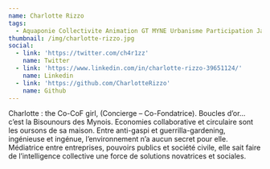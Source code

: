 ```yaml
---
name: Charlotte Rizzo
tags:
  - Aquaponie Collectivite Animation GT MYNE Urbanisme Participation Jardin
thumbnail: /img/charlotte-rizzo.jpg
social:
  - link: 'https://twitter.com/ch4r1zz'
    name: Twitter
  - link: 'https://www.linkedin.com/in/charlotte-rizzo-39651124/'
    name: Linkedin
  - link: 'https://github.com/CharlotteRizzo'
    name: Github
---
```

Charlotte : the Co-CoF girl, (Concierge – Co-Fondatrice). Boucles d’or… c’est la Bisounours des Mynois. Economies collaborative et circulaire sont les oursons de sa maison. Entre anti-gaspi et guerrilla-gardening, ingénieuse et ingénue, l’environnement n’a aucun secret pour elle. Médiatrice entre entreprises, pouvoirs publics et société civile, elle sait faire de l’intelligence collective une force de solutions novatrices et sociales.
